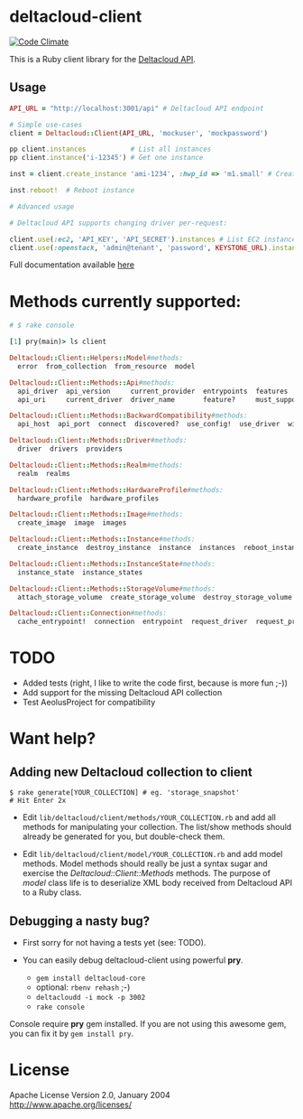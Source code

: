 # deltacloud-client

[![Code Climate](https://codeclimate.com/github/mifo/deltacloud-client.png)](https://codeclimate.com/github/mifo/deltacloud-client)

This is a Ruby client library for the [Deltacloud API](http://deltacloud.apache.org).

## Usage

```ruby
API_URL = "http://localhost:3001/api" # Deltacloud API endpoint

# Simple use-cases
client = Deltacloud::Client(API_URL, 'mockuser', 'mockpassword')

pp client.instances           # List all instances
pp client.instance('i-12345') # Get one instance

inst = client.create_instance 'ami-1234', :hwp_id => 'm1.small' # Create instance

inst.reboot!  # Reboot instance

# Advanced usage

# Deltacloud API supports changing driver per-request:

client.use(:ec2, 'API_KEY', 'API_SECRET').instances # List EC2 instances
client.use(:openstack, 'admin@tenant', 'password', KEYSTONE_URL).instances # List Openstack instances

```

Full documentation available [here](http://rdoc.info/github/mifo/deltacloud-client/master/frames)

# Methods currently supported:
```ruby
# $ rake console

[1] pry(main)> ls client

Deltacloud::Client::Helpers::Model#methods:
  error  from_collection  from_resource  model

Deltacloud::Client::Methods::Api#methods:
  api_driver  api_version     current_provider  entrypoints  features       path      supported_collections
  api_uri     current_driver  driver_name       feature?     must_support!  support?  version

Deltacloud::Client::Methods::BackwardCompatibility#methods:
  api_host  api_port  connect  discovered?  use_config!  use_driver  with_config

Deltacloud::Client::Methods::Driver#methods:
  driver  drivers  providers

Deltacloud::Client::Methods::Realm#methods:
  realm  realms

Deltacloud::Client::Methods::HardwareProfile#methods:
  hardware_profile  hardware_profiles

Deltacloud::Client::Methods::Image#methods:
  create_image  image  images

Deltacloud::Client::Methods::Instance#methods:
  create_instance  destroy_instance  instance  instances  reboot_instance  start_instance  stop_instance

Deltacloud::Client::Methods::InstanceState#methods:
  instance_state  instance_states

Deltacloud::Client::Methods::StorageVolume#methods:
  attach_storage_volume  create_storage_volume  destroy_storage_volume  detach_storage_volume  storage_volume  storage_volumes

Deltacloud::Client::Connection#methods:
  cache_entrypoint!  connection  entrypoint  request_driver  request_provider  use  use_provider  valid_credentials?
```


# TODO

- Added tests (right, I like to write the code first, because is more fun ;-))
- Add support for the missing Deltacloud API collection
- Test AeolusProject for compatibility

# Want help?

## Adding new Deltacloud collection to client

```
$ rake generate[YOUR_COLLECTION] # eg. 'storage_snapshot'
# Hit Enter 2x
```

- Edit `lib/deltacloud/client/methods/YOUR_COLLECTION.rb` and add all
  methods for manipulating your collection. The list/show methods
  should already be generated for you, but double-check them.

- Edit `lib/deltacloud/client/model/YOUR_COLLECTION.rb` and add model
  methods. Model methods should really be just a syntax sugar and exercise
  the *Deltacloud::Client::Methods* methods.
  The purpose of *model* class life is to deserialize XML body received
  from Deltacloud API to a Ruby class.

## Debugging a nasty bug?

- First sorry for not having a tests yet (see: TODO).
- You can easily debug deltacloud-client using powerful **pry**.

  - `gem install deltacloud-core`
  - optional: `rbenv rehash` ;-)
  - `deltacloudd -i mock -p 3002`
  - `rake console`

Console require **pry** gem installed. If you are not using this awesome
gem, you can fix it by `gem install pry`.

# License

Apache License
Version 2.0, January 2004
http://www.apache.org/licenses/
